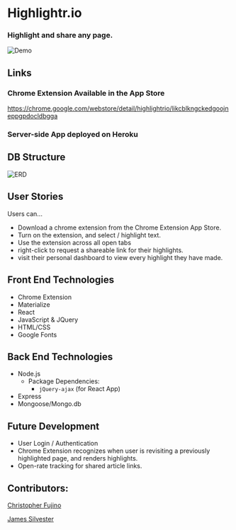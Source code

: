 # Highlightr.io
### Highlight and share any page. 
![Demo](https://i.imgur.com/jHfqd55.gif)

## Links
### Chrome Extension Available in the App Store
https://chrome.google.com/webstore/detail/highlightrio/likcblkngckedgoojneppgpdocldbgga

### Server-side App deployed on Heroku

## DB Structure
![ERD](https://i.imgur.com/OlyDPDq.jpg)

## User Stories
Users can... 
- Download a chrome extension from the Chrome Extension App Store.
- Turn on the extension, and select / highlight text.
- Use the extension across all open tabs
- right-click to request a shareable link for their highlights. 
- visit their personal dashboard to view every highlight they have made.

## Front End Technologies
- Chrome Extension
- Materialize
- React
- JavaScript & JQuery
- HTML/CSS
- Google Fonts

## Back End Technologies
- Node.js
	- Package Dependencies:
		- `jQuery-ajax` (for React App)
- Express
- Mongoose/Mongo.db

## Future Development
- User Login  / Authentication
- Chrome Extension recognizes when user is revisiting a previously highlighted page, and renders highlights.
- Open-rate tracking for shared article links.

## Contributors:
[Christopher Fujino](https://github.com/christopherfujino)

[James Silvester](https://github.com/jamesrsilvester)

